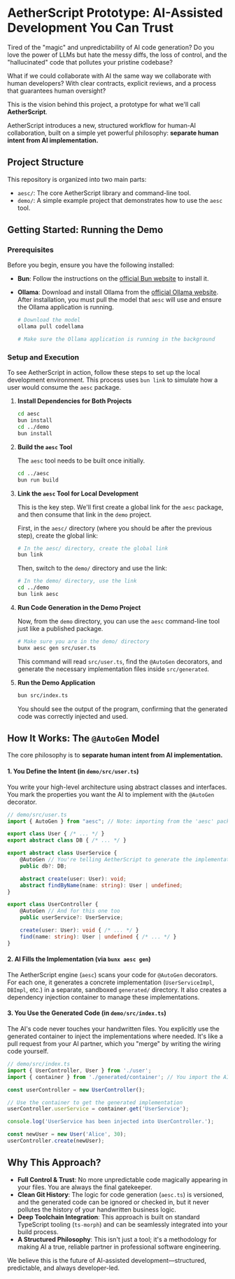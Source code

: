 # AetherScript Prototype: AI-Assisted Development You Can Trust

Tired of the "magic" and unpredictability of AI code generation? Do you love the power of LLMs but hate the messy diffs, the loss of control, and the "hallucinated" code that pollutes your pristine codebase?

What if we could collaborate with AI the same way we collaborate with human developers? With clear contracts, explicit reviews, and a process that guarantees human oversight?

This is the vision behind this project, a prototype for what we'll call **AetherScript**.

AetherScript introduces a new, structured workflow for human-AI collaboration, built on a simple yet powerful philosophy: **separate human intent from AI implementation.**

## Project Structure

This repository is organized into two main parts:

*   `aesc/`: The core AetherScript library and command-line tool.
*   `demo/`: A simple example project that demonstrates how to use the `aesc` tool.

## Getting Started: Running the Demo

### Prerequisites

Before you begin, ensure you have the following installed:

- **Bun**: Follow the instructions on the [official Bun website](https://bun.sh/) to install it.
- **Ollama**: Download and install Ollama from the [official Ollama website](https://ollama.com/download). After installation, you must pull the model that `aesc` will use and ensure the Ollama application is running.

  ```bash
  # Download the model
  ollama pull codellama

  # Make sure the Ollama application is running in the background
  ```

### Setup and Execution

To see AetherScript in action, follow these steps to set up the local development environment. This process uses `bun link` to simulate how a user would consume the `aesc` package.

1.  **Install Dependencies for Both Projects**

    ```bash
    cd aesc
    bun install
    cd ../demo
    bun install
    ```

2.  **Build the `aesc` Tool**

    The `aesc` tool needs to be built once initially.

    ```bash
    cd ../aesc
    bun run build
    ```

3.  **Link the `aesc` Tool for Local Development**

    This is the key step. We'll first create a global link for the `aesc` package, and then consume that link in the `demo` project.

    First, in the `aesc/` directory (where you should be after the previous step), create the global link:
    ```bash
    # In the aesc/ directory, create the global link
    bun link
    ```

    Then, switch to the `demo/` directory and use the link:
    ```bash
    # In the demo/ directory, use the link
    cd ../demo
    bun link aesc
    ```

4.  **Run Code Generation in the Demo Project**

    Now, from the `demo` directory, you can use the `aesc` command-line tool just like a published package.

    ```bash
    # Make sure you are in the demo/ directory
    bunx aesc gen src/user.ts
    ```

    This command will read `src/user.ts`, find the `@AutoGen` decorators, and generate the necessary implementation files inside `src/generated`.

5.  **Run the Demo Application**

    ```bash
    bun src/index.ts
    ```

    You should see the output of the program, confirming that the generated code was correctly injected and used.

## How It Works: The `@AutoGen` Model

The core philosophy is to **separate human intent from AI implementation.**

#### 1. You Define the Intent (in `demo/src/user.ts`)

You write your high-level architecture using abstract classes and interfaces. You mark the properties you want the AI to implement with the `@AutoGen` decorator.

```typescript
// demo/src/user.ts
import { AutoGen } from "aesc"; // Note: importing from the 'aesc' package

export class User { /* ... */ }
export abstract class DB { /* ... */ }

export abstract class UserService {
    @AutoGen // You're telling AetherScript to generate the implementation for this
    public db?: DB;

    abstract create(user: User): void;
    abstract findByName(name: string): User | undefined;
}

export class UserController {
    @AutoGen // And for this one too
    public userService?: UserService;

    create(user: User): void { /* ... */ }
    find(name: string): User | undefined { /* ... */ }
}
```

#### 2. AI Fills the Implementation (via `bunx aesc gen`)

The AetherScript engine (`aesc`) scans your code for `@AutoGen` decorators. For each one, it generates a concrete implementation (`UserServiceImpl`, `DBImpl`, etc.) in a separate, sandboxed `generated/` directory. It also creates a dependency injection container to manage these implementations.

#### 3. You Use the Generated Code (in `demo/src/index.ts`)

The AI's code never touches your handwritten files. You explicitly use the generated container to inject the implementations where needed. It's like a pull request from your AI partner, which you "merge" by writing the wiring code yourself.

```typescript
// demo/src/index.ts
import { UserController, User } from './user';
import { container } from './generated/container'; // You import the AI's work

const userController = new UserController();

// Use the container to get the generated implementation
userController.userService = container.get('UserService');

console.log('UserService has been injected into UserController.');

const newUser = new User('Alice', 30);
userController.create(newUser);
```

## Why This Approach?

*   **Full Control & Trust**: No more unpredictable code magically appearing in your files. You are always the final gatekeeper.
*   **Clean Git History**: The logic for code generation (`aesc.ts`) is versioned, and the generated code can be ignored or checked in, but it never pollutes the history of your handwritten business logic.
*   **Deep Toolchain Integration**: This approach is built on standard TypeScript tooling (`ts-morph`) and can be seamlessly integrated into your build process.
*   **A Structured Philosophy**: This isn't just a tool; it's a methodology for making AI a true, reliable partner in professional software engineering.

We believe this is the future of AI-assisted development—structured, predictable, and always developer-led.
